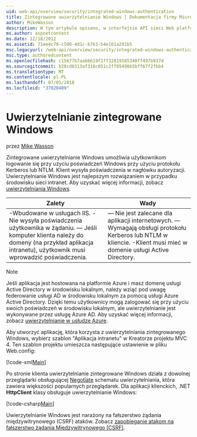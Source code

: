 ```yaml
---
uid: web-api/overview/security/integrated-windows-authentication
title: Zintegrowane uwierzytelnianie Windows | Dokumentacja firmy Microsoft
author: MikeWasson
description: W tym artykule opisano, w interfejsie API sieci Web platformy ASP.NET przy użyciu zintegrowanego uwierzytelniania Windows.
ms.author: aspnetcontent
ms.date: 12/18/2012
ms.assetid: 71ee4c78-c500-4d1c-b761-b4e161a291b5
msc.legacyurl: /web-api/overview/security/integrated-windows-authentication
msc.type: authoredcontent
ms.openlocfilehash: c15677b7aa66619f1ff32819585340ff497b937d
ms.sourcegitcommit: b28cd0313af316c051c2ff8549865bff67f2fbb4
ms.translationtype: MT
ms.contentlocale: pl-PL
ms.lasthandoff: 07/05/2018
ms.locfileid: "37820409"
---
```

<a name="integrated-windows-authentication"></a>Uwierzytelnianie zintegrowane Windows
====================
przez [Mike Wasson](https://github.com/MikeWasson)

Zintegrowane uwierzytelnianie Windows umożliwia użytkownikom logowanie się przy użyciu poświadczeń Windows przy użyciu protokołu Kerberos lub NTLM. Klient wysyła poświadczenia w nagłówku autoryzacji. Uwierzytelnianie Windows jest najlepszym rozwiązaniem w przypadku środowisku sieci intranet. Aby uzyskać więcej informacji, zobacz [uwierzytelniania Windows](https://www.iis.net/configreference/system.webserver/security/authentication/windowsauthentication).

| Zalety | Wady |
| --- | --- |
| -Wbudowane w usługach IIS. -Nie wysyła poświadczenia użytkownika w żądaniu. — Jeśli komputer klienta należy do domeny (na przykład aplikacja intranetu), użytkownik musi wprowadzić poświadczenia. | — Nie jest zalecane dla aplikacji internetowych. — Wymagają obsługi protokołu Kerberos lub NTLM w kliencie. -Klient musi mieć w domenie usługi Active Directory. |

> [!NOTE]
> Jeśli aplikacja jest hostowana na platformie Azure i masz domenę usługi Active Directory w środowisku lokalnym, należy wziąć pod uwagę federowanie usługi AD w środowisku lokalnym za pomocą usługi Azure Active Directory. Dzięki temu użytkownicy mogą zalogować się przy użyciu swoich poświadczeń w środowisku lokalnym, ale uwierzytelnianie jest wykonywane przez usługę Azure AD. Aby uzyskać więcej informacji, zobacz [uwierzytelnianie w usłudze Azure](../../../visual-studio/overview/2012/windows-azure-authentication.md).


Aby utworzyć aplikację, która korzysta z uwierzytelniania zintegrowanego Windows, wybierz szablon "Aplikacja intranetu" w Kreatorze projektu MVC 4. Ten szablon projektu umieszcza następujące ustawienie w pliku Web.config:

[!code-xml[Main](integrated-windows-authentication/samples/sample1.xml)]

Po stronie klienta uwierzytelnianie zintegrowane Windows działa z dowolnej przeglądarki obsługującej [Negotiate](http://www.ietf.org/rfc/rfc4559.txt) schematu uwierzytelniania, która zawiera większości popularnych przeglądarek. Dla aplikacji klienckich, .NET **HttpClient** klasy obsługuje uwierzytelnianie Windows:

[!code-csharp[Main](integrated-windows-authentication/samples/sample2.cs)]

Uwierzytelnianie Windows jest narażony na fałszerstwo żądania międzywitrynowego (CSRF) ataków. Zobacz [zapobieganie atakom na fałszerstwo żądania Międzywitrynowego (CSRF)](preventing-cross-site-request-forgery-csrf-attacks.md).
